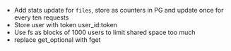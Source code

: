 - Add stats update for `files`, store as counters in PG and update once for every ten requests
- Store user with token user_id:token
- Use fs as blocks of 1000 users to limit shared space too much
- replace get_optional with fget
